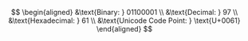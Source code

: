 $$
\begin{aligned}
&\text{Binary: } 01100001 \\
&\text{Decimal: } 97 \\
&\text{Hexadecimal: } 61 \\
&\text{Unicode Code Point: } \text{U+0061}
\end{aligned}
$$



